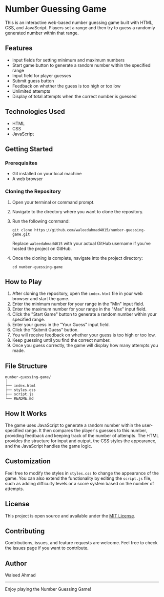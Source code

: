 # Number Guessing Game

This is an interactive web-based number guessing game built with HTML, CSS, and JavaScript. Players set a range and then try to guess a randomly generated number within that range.

## Features

- Input fields for setting minimum and maximum numbers
- Start game button to generate a random number within the specified range
- Input field for player guesses
- Submit guess button
- Feedback on whether the guess is too high or too low
- Unlimited attempts
- Display of total attempts when the correct number is guessed

## Technologies Used

- HTML
- CSS
- JavaScript

## Getting Started

### Prerequisites

- Git installed on your local machine
- A web browser

### Cloning the Repository

1. Open your terminal or command prompt.
2. Navigate to the directory where you want to clone the repository.
3. Run the following command:

   ```
   git clone https://github.com/waleedahmad4015/number-guessing-game.git
   ```

   Replace `waleedahmad4015` with your actual GitHub username if you've hosted the project on GitHub.

4. Once the cloning is complete, navigate into the project directory:

   ```
   cd number-guessing-game
   ```

## How to Play

1. After cloning the repository, open the `index.html` file in your web browser and start the game.
2. Enter the minimum number for your range in the "Min" input field.
3. Enter the maximum number for your range in the "Max" input field.
4. Click the "Start Game" button to generate a random number within your specified range.
5. Enter your guess in the "Your Guess" input field.
6. Click the "Submit Guess" button.
7. You will receive feedback on whether your guess is too high or too low.
8. Keep guessing until you find the correct number.
9. Once you guess correctly, the game will display how many attempts you made.

## File Structure

```
number-guessing-game/
│
├── index.html
├── styles.css
├── script.js
└── README.md
```

## How It Works

The game uses JavaScript to generate a random number within the user-specified range. It then compares the player's guesses to this number, providing feedback and keeping track of the number of attempts. The HTML provides the structure for input and output, the CSS styles the appearance, and the JavaScript handles the game logic.

## Customization

Feel free to modify the styles in `styles.css` to change the appearance of the game. You can also extend the functionality by editing the `script.js` file, such as adding difficulty levels or a score system based on the number of attempts.

## License

This project is open source and available under the [MIT License](https://opensource.org/licenses/MIT).

## Contributing

Contributions, issues, and feature requests are welcome. Feel free to check the issues page if you want to contribute.

## Author

Waleed Ahmad

---

Enjoy playing the Number Guessing Game!
